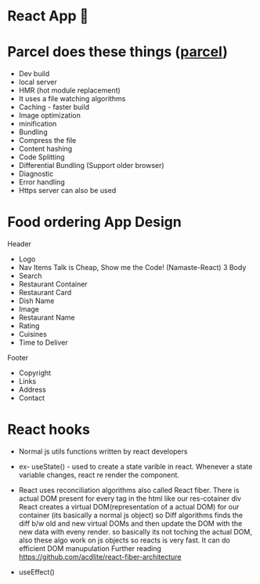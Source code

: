 # React App 🚀

# Parcel does these things ([parcel](https://parceljs.org/))

- Dev build
- local server
- HMR (hot module replacement)
- It uses a file watching algorithms
- Caching - faster build
- Image optimization
- minification
- Bundling
- Compress the file
- Content hashing
- Code Splitting
- Differential Bundling (Support older browser)
- Diagnostic
- Error handling
- Https server can also be used

# Food ordering App Design

Header

- Logo
- Nav Items
  Talk is Cheap, Show me the Code! (Namaste-React) 3
  Body
- Search
- Restaurant Container
- Restaurant Card
- Dish Name
- Image
- Restaurant Name
- Rating
- Cuisines
- Time to Deliver

Footer

- Copyright
- Links
- Address
- Contact

# React hooks

- Normal js utils functions written by react developers
- ex- useState() - used to create a state varible in react. Whenever a state variable changes, react re render the component.
- React uses reconciliation algorithms also called React fiber.
  There is actual DOM present for every tag in the html like our res-cotainer div
  React creates a virtual DOM(representation of a actual DOM) for our container (its basically a normal js object)
  so Diff algorithms finds the diff b/w old and new virtual DOMs and then update the DOM with the new data with eveny render.
  so basically its not toching the actual DOM, also these algo work on js objects so reacts is very fast.
  It can do efficient DOM manupulation
  Further reading https://github.com/acdlite/react-fiber-architecture

- useEffect()
